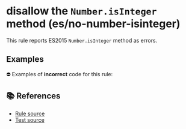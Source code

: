 # disallow the `Number.isInteger` method (es/no-number-isinteger)

This rule reports ES2015 `Number.isInteger` method as errors.

## Examples

⛔ Examples of **incorrect** code for this rule:

<eslint-playground type="bad" code="/*eslint es/no-number-isinteger: error */
const b = Number.isInteger(value)
" />

## 📚 References

- [Rule source](https://github.com/mysticatea/eslint-plugin-es/blob/v1.3.2/lib/rules/no-number-isinteger.js)
- [Test source](https://github.com/mysticatea/eslint-plugin-es/blob/v1.3.2/tests/lib/rules/no-number-isinteger.js)
